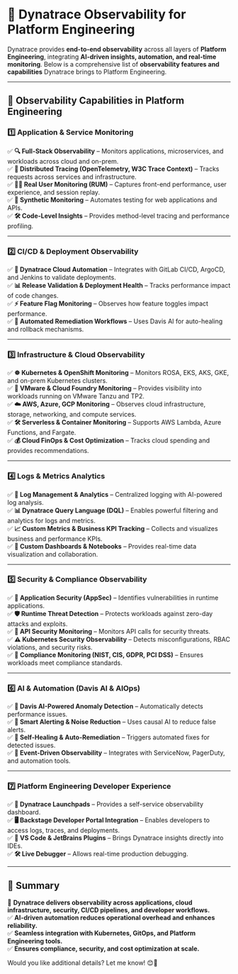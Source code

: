 # **🚀 Dynatrace Observability for Platform Engineering**  

Dynatrace provides **end-to-end observability** across all layers of **Platform Engineering**, integrating **AI-driven insights, automation, and real-time monitoring**. Below is a comprehensive list of **observability features and capabilities** Dynatrace brings to Platform Engineering.  

---  

## **📍 Observability Capabilities in Platform Engineering**  

### **1️⃣ Application & Service Monitoring**  
✅ **🔍 Full-Stack Observability** – Monitors applications, microservices, and workloads across cloud and on-prem.  
✅ **📡 Distributed Tracing (OpenTelemetry, W3C Trace Context)** – Tracks requests across services and infrastructure.  
✅ **👨‍💻 Real User Monitoring (RUM)** – Captures front-end performance, user experience, and session replay.  
✅ **🤖 Synthetic Monitoring** – Automates testing for web applications and APIs.  
✅ **🛠️ Code-Level Insights** – Provides method-level tracing and performance profiling.  

---  

### **2️⃣ CI/CD & Deployment Observability**  
✅ **🚀 Dynatrace Cloud Automation** – Integrates with GitLab CI/CD, ArgoCD, and Jenkins to validate deployments.  
✅ **📊 Release Validation & Deployment Health** – Tracks performance impact of code changes.  
✅ **⚡ Feature Flag Monitoring** – Observes how feature toggles impact performance.  
✅ **🔄 Automated Remediation Workflows** – Uses Davis AI for auto-healing and rollback mechanisms.  

---  

### **3️⃣ Infrastructure & Cloud Observability**  
✅ **☸️ Kubernetes & OpenShift Monitoring** – Monitors ROSA, EKS, AKS, GKE, and on-prem Kubernetes clusters.  
✅ **🏢 VMware & Cloud Foundry Monitoring** – Provides visibility into workloads running on VMware Tanzu and TP2.  
✅ **☁️ AWS, Azure, GCP Monitoring** – Observes cloud infrastructure, storage, networking, and compute services.  
✅ **🛠️ Serverless & Container Monitoring** – Supports AWS Lambda, Azure Functions, and Fargate.  
✅ **💰 Cloud FinOps & Cost Optimization** – Tracks cloud spending and provides recommendations.  

---  

### **4️⃣ Logs & Metrics Analytics**  
✅ **📜 Log Management & Analytics** – Centralized logging with AI-powered log analysis.  
✅ **📊 Dynatrace Query Language (DQL)** – Enables powerful filtering and analytics for logs and metrics.  
✅ **📈 Custom Metrics & Business KPI Tracking** – Collects and visualizes business and performance KPIs.  
✅ **📝 Custom Dashboards & Notebooks** – Provides real-time data visualization and collaboration.  

---  

### **5️⃣ Security & Compliance Observability**  
✅ **🔐 Application Security (AppSec)** – Identifies vulnerabilities in runtime applications.  
✅ **🛡️ Runtime Threat Detection** – Protects workloads against zero-day attacks and exploits.  
✅ **🔗 API Security Monitoring** – Monitors API calls for security threats.  
✅ **⚠️ Kubernetes Security Observability** – Detects misconfigurations, RBAC violations, and security risks.  
✅ **📜 Compliance Monitoring (NIST, CIS, GDPR, PCI DSS)** – Ensures workloads meet compliance standards.  

---  

### **6️⃣ AI & Automation (Davis AI & AIOps)**  
✅ **🤖 Davis AI-Powered Anomaly Detection** – Automatically detects performance issues.  
✅ **🔕 Smart Alerting & Noise Reduction** – Uses causal AI to reduce false alerts.  
✅ **🔄 Self-Healing & Auto-Remediation** – Triggers automated fixes for detected issues.  
✅ **📡 Event-Driven Observability** – Integrates with ServiceNow, PagerDuty, and automation tools.  

---  

### **7️⃣ Platform Engineering Developer Experience**  
✅ **🚀 Dynatrace Launchpads** – Provides a self-service observability dashboard.  
✅ **🖥️ Backstage Developer Portal Integration** – Enables developers to access logs, traces, and deployments.  
✅ **🔧 VS Code & JetBrains Plugins** – Brings Dynatrace insights directly into IDEs.  
✅ **🛠️ Live Debugger** – Allows real-time production debugging.  

---  

## **📍 Summary**
🚀 **Dynatrace delivers observability across applications, cloud infrastructure, security, CI/CD pipelines, and developer workflows.**  
✅ **AI-driven automation reduces operational overhead and enhances reliability.**  
✅ **Seamless integration with Kubernetes, GitOps, and Platform Engineering tools.**  
✅ **Ensures compliance, security, and cost optimization at scale.**  

Would you like additional details? Let me know! 😊📜  

